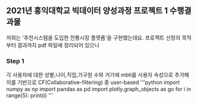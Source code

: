 ## 2021년 홍익대학교 빅데이터 양성과정 프로젝트 1 수행결과물

저희는 '추천시스템을 도입한 전통시장 플랫폼'을 구현했는데요. 프로젝트 선정의 목적부터 결과까지 pdf 파일에 정리되어 있으니


### Step 1

각 사용자에 대한 성별,나이,직업,가구원 수와 거기에 mbti를 사용자 속성으로 추가해 이를 기반으로 CF(Collaborative-filtering) 중 user-based 
    '''python
    import numpy as np
    import pandas as pd
    import plotly.graph_objects as go
    for i in range(5):
        print(i)
    '''
